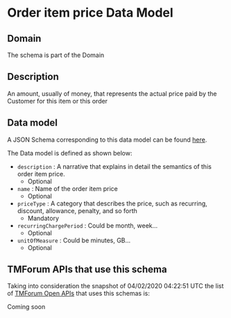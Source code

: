 # Order item price Data Model

## Domain

The  schema is part of the  Domain

## Description

An amount, usually of money, that represents the actual price paid by the Customer for this item or this order

## Data model

A JSON Schema corresponding to this data model can be found
[here](https://github.com/tmforum-rand/schemas/blob/candidates/Customer/OrderItemPrice.schema.json).

The Data model is defined as shown below:
- `description` : A narrative that explains in detail the semantics of this order item price.
  - Optional
- `name` : Name of the order item price
  - Optional
- `priceType` : A category that describes the price, such as recurring, discount, allowance, penalty, and so forth
  - Mandatory
- `recurringChargePeriod` : Could be month, week...
  - Optional
- `unitOfMeasure` : Could be minutes, GB...
  - Optional




## TMForum APIs that use this schema

Taking into consideration the snapshot of 04/02/2020 04:22:51 UTC the list of [TMForum Open APIs](https://www.tmforum.org/open-apis/) that uses this schemas is:

Coming soon